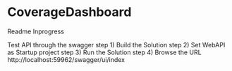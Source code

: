 # CoverageDashboard


Readme  Inprogress


Test API through the swagger
step 1) Build the Solution
step 2) Set WebAPI as Startup project 
step 3) Run the Solution
step 4) Browse the URL http://localhost:59962/swagger/ui/index
